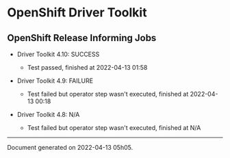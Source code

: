 
OpenShift Driver Toolkit
========================

OpenShift Release Informing Jobs
--------------------------------



* Driver Toolkit 4.10: SUCCESS
  - Test passed, finished at 2022-04-13 01:58








* Driver Toolkit 4.9: FAILURE
  - Test failed but operator step wasn't executed, finished at 2022-04-13 00:18








* Driver Toolkit 4.8: N/A
  - Test failed but operator step wasn't executed, finished at N/A






---
Document generated on 2022-04-13 05h05.
